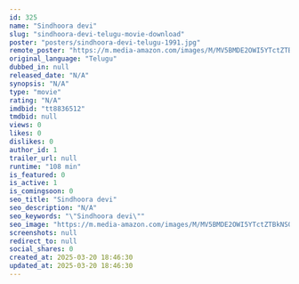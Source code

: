 ```yaml
---
id: 325
name: "Sindhoora devi"
slug: "sindhoora-devi-telugu-movie-download"
poster: "posters/sindhoora-devi-telugu-1991.jpg"
remote_poster: "https://m.media-amazon.com/images/M/MV5BMDE2OWI5YTctZTBkNS00Mjg0LTg0NGItMWZlNDI2NmYzNTIxXkEyXkFqcGdeQXVyMjA4OTI5NDQ@._V1_SX300.jpg"
original_language: "Telugu"
dubbed_in: null
released_date: "N/A"
synopsis: "N/A"
type: "movie"
rating: "N/A"
imdbid: "tt8836512"
tmdbid: null
views: 0
likes: 0
dislikes: 0
author_id: 1
trailer_url: null
runtime: "108 min"
is_featured: 0
is_active: 1
is_comingsoon: 0
seo_title: "Sindhoora devi"
seo_description: "N/A"
seo_keywords: "\"Sindhoora devi\""
seo_image: "https://m.media-amazon.com/images/M/MV5BMDE2OWI5YTctZTBkNS00Mjg0LTg0NGItMWZlNDI2NmYzNTIxXkEyXkFqcGdeQXVyMjA4OTI5NDQ@._V1_SX300.jpg"
screenshots: null
redirect_to: null
social_shares: 0
created_at: 2025-03-20 18:46:30
updated_at: 2025-03-20 18:46:30
---
```


